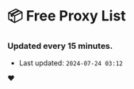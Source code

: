 # :package: Free Proxy List
### Updated every 15 minutes.

- Last updated: `2024-07-24 03:12`

:heart:
